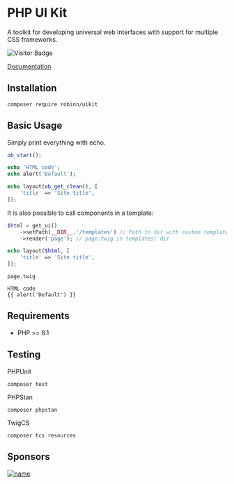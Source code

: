 # PHP UI Kit

A toolkit for developing universal web interfaces with support for multiple CSS frameworks.

![Visitor Badge](https://visitor-badge.laobi.icu/badge?page_id=RobiNN1.PHP-UI-Kit)

[Documentation](https://uikit.kelcak.com/)

## Installation

```
composer require robinn/uikit
```

## Basic Usage

Simply print everything with echo.

```php
ob_start();

echo 'HTML code';
echo alert('Default');

echo layout(ob_get_clean(), [
    'title' => 'Site title',
]);
```

It is also possible to call components in a template:

```php
$html = get_ui()
    ->setPath(__DIR__.'/templates') // Path to dir with custom templates
    ->render('page'); // page.twig in templates/ dir

echo layout($html, [
    'title' => 'Site title',
]);
```

`page.twig`

```twig
HTML code
{{ alert('Default') }}
```

## Requirements

- PHP >= 8.1

## Testing

PHPUnit

```
composer test
```

PHPStan

```
composer phpstan
```

TwigCS

```
composer tcs resources  
```

## Sponsors

[![name](https://static.blackfire.io/assets/intemporals/logo/png/blackfire-io_secondary_horizontal_transparent.png)](https://www.blackfire.io/?utm_source=php-ui-kit&utm_medium=readme&utm_campaign=free-open-source
)
